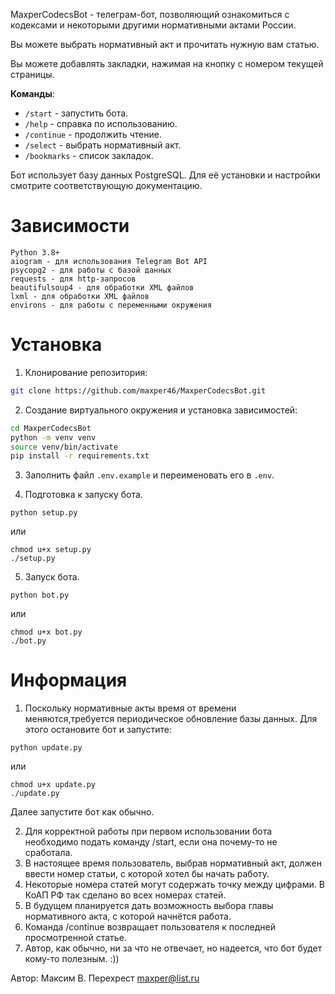 MaxperCodecsBot - телеграм-бот, позволяющий ознакомиться с кодексами и некоторыми другими нормативными актами России.

Вы можете выбрать нормативный акт и прочитать нужную вам статью.

Вы можете добавлять закладки, нажимая на кнопку с номером текущей страницы.

**Команды**:

 - `/start` - запустить бота.
 - `/help` - справка по использованию.
 - `/continue` - продолжить чтение.
 - `/select` - выбрать нормативный акт.
 - `/bookmarks` - список закладок.


Бот использует базу данных PostgreSQL. Для её установки и настройки смотрите соответствующую документацию.

# Зависимости 

    Python 3.8+
    aiogram - для использования Telegram Bot API
    psycopg2 - для работы с базой данных
    requests - для http-запросов
    beautifulsoup4 - для обработки XML файлов
    lxml - для обработки XML файлов
    environs - для работы с переменными окружения

# Установка

1. Клонирование репозитория:

```bash
git clone https://github.com/maxper46/MaxperCodecsBot.git
```

2. Создание виртуального окружения и установка зависимостей:

```bash
cd MaxperCodecsBot
python -m venv venv
source venv/bin/activate
pip install -r requirements.txt
```
3. Заполнить файл `.env.example` и переименовать его в `.env`.

4. Подготовка к запуску бота.

```
python setup.py
```
или
```
chmod u+x setup.py
./setup.py
```
 
5. Запуск бота.
```
python bot.py
```
или
```
chmod u+x bot.py
./bot.py
```

# Информация

1. Поскольку нормативные акты время от времени меняются,требуется периодическое обновление базы данных.
Для этого остановите бот и запустите:
```
python update.py
```
или
```
chmod u+x update.py
./update.py
```
Далее запустите бот как обычно.

2. Для корректной работы при первом использовании бота необходимо подать команду /start, если она почему-то не сработала.
3. В настоящее время пользователь, выбрав нормативный акт, должен ввести номер статьи, с которой хотел бы начать работу.
4. Некоторые номера статей могут содержать точку между цифрами. В КоАП РФ так сделано во всех номерах статей.
5. В будущем планируется дать возможность выбора главы нормативного акта, с которой начнётся работа.
6. Команда /continue возвращает пользователя к последней просмотренной статье.
7. Автор, как обычно, ни за что не отвечает, но надеется, что бот будет кому-то полезным. :))

Автор: Максим В. Перехрест <maxper@list.ru>
